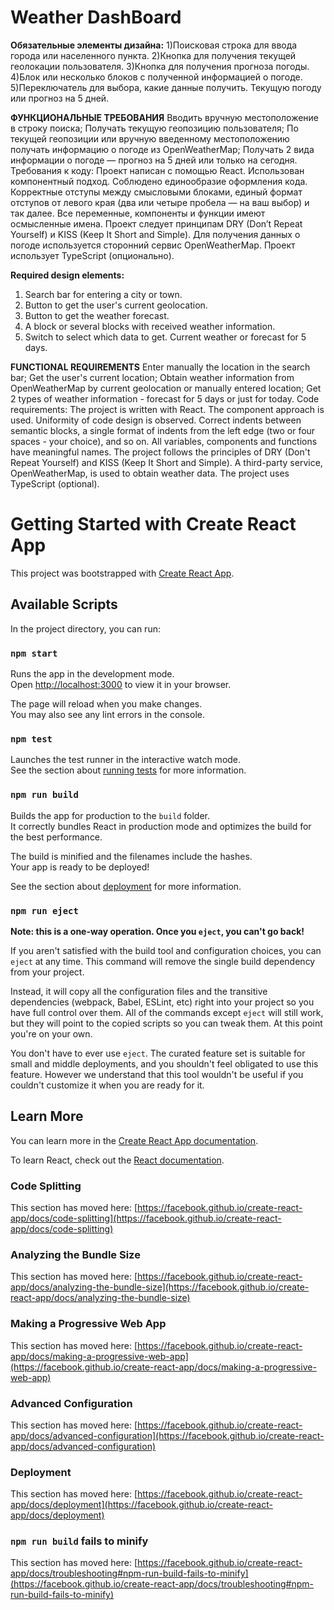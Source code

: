 # Weather DashBoard

**Обязательные элементы дизайна:**
1)Поисковая строка для ввода города или населенного пункта.
2)Кнопка для получения текущей геолокации пользователя.
3)Кнопка для получения прогноза погоды.
4)Блок или несколько блоков с полученной информацией о погоде.
5)Переключатель для выбора, какие данные получить. Текущую погоду или прогноз на 5 дней.

**ФУНКЦИОНАЛЬНЫЕ ТРЕБОВАНИЯ**
Вводить вручную местоположение в строку поиска;
Получать текущую геопозицию пользователя;
По текущей геопозиции или вручную введенному местоположению получать информацию о погоде из OpenWeatherMap;
Получать 2 вида информации о погоде — прогноз на 5 дней или только на сегодня.
Требования к коду:
Проект написан с помощью React.
Использован компонентный подход.
Соблюдено единообразие оформления кода. Корректные отступы между смысловыми блоками, единый формат отступов от левого края (два или четыре пробела — на ваш выбор) и так далее.
Все переменные, компоненты и функции имеют осмысленные имена.
Проект следует принципам DRY (Don’t Repeat Yourself) и KISS (Keep It Short and Simple).
Для получения данных о погоде используется сторонний сервис OpenWeatherMap.
Проект использует TypeScript (опционально).

**Required design elements:**
1) Search bar for entering a city or town.
2) Button to get the user's current geolocation.
3) Button to get the weather forecast.
4) A block or several blocks with received weather information.
5) Switch to select which data to get. Current weather or forecast for 5 days.

**FUNCTIONAL REQUIREMENTS**
Enter manually the location in the search bar;
Get the user's current location;
Obtain weather information from OpenWeatherMap by current geolocation or manually entered location;
Get 2 types of weather information - forecast for 5 days or just for today.
Code requirements:
The project is written with React.
The component approach is used.
Uniformity of code design is observed. Correct indents between semantic blocks, a single format of indents from the left edge (two or four spaces - your choice), and so on.
All variables, components and functions have meaningful names.
The project follows the principles of DRY (Don't Repeat Yourself) and KISS (Keep It Short and Simple).
A third-party service, OpenWeatherMap, is used to obtain weather data.
The project uses TypeScript (optional).

# Getting Started with Create React App

This project was bootstrapped with [Create React App](https://github.com/facebook/create-react-app).

## Available Scripts

In the project directory, you can run:

### `npm start`

Runs the app in the development mode.\
Open [http://localhost:3000](http://localhost:3000) to view it in your browser.

The page will reload when you make changes.\
You may also see any lint errors in the console.

### `npm test`

Launches the test runner in the interactive watch mode.\
See the section about [running tests](https://facebook.github.io/create-react-app/docs/running-tests) for more information.

### `npm run build`

Builds the app for production to the `build` folder.\
It correctly bundles React in production mode and optimizes the build for the best performance.

The build is minified and the filenames include the hashes.\
Your app is ready to be deployed!

See the section about [deployment](https://facebook.github.io/create-react-app/docs/deployment) for more information.

### `npm run eject`

**Note: this is a one-way operation. Once you `eject`, you can't go back!**

If you aren't satisfied with the build tool and configuration choices, you can `eject` at any time. This command will remove the single build dependency from your project.

Instead, it will copy all the configuration files and the transitive dependencies (webpack, Babel, ESLint, etc) right into your project so you have full control over them. All of the commands except `eject` will still work, but they will point to the copied scripts so you can tweak them. At this point you're on your own.

You don't have to ever use `eject`. The curated feature set is suitable for small and middle deployments, and you shouldn't feel obligated to use this feature. However we understand that this tool wouldn't be useful if you couldn't customize it when you are ready for it.

## Learn More

You can learn more in the [Create React App documentation](https://facebook.github.io/create-react-app/docs/getting-started).

To learn React, check out the [React documentation](https://reactjs.org/).

### Code Splitting

This section has moved here: [https://facebook.github.io/create-react-app/docs/code-splitting](https://facebook.github.io/create-react-app/docs/code-splitting)

### Analyzing the Bundle Size

This section has moved here: [https://facebook.github.io/create-react-app/docs/analyzing-the-bundle-size](https://facebook.github.io/create-react-app/docs/analyzing-the-bundle-size)

### Making a Progressive Web App

This section has moved here: [https://facebook.github.io/create-react-app/docs/making-a-progressive-web-app](https://facebook.github.io/create-react-app/docs/making-a-progressive-web-app)

### Advanced Configuration

This section has moved here: [https://facebook.github.io/create-react-app/docs/advanced-configuration](https://facebook.github.io/create-react-app/docs/advanced-configuration)

### Deployment

This section has moved here: [https://facebook.github.io/create-react-app/docs/deployment](https://facebook.github.io/create-react-app/docs/deployment)

### `npm run build` fails to minify

This section has moved here: [https://facebook.github.io/create-react-app/docs/troubleshooting#npm-run-build-fails-to-minify](https://facebook.github.io/create-react-app/docs/troubleshooting#npm-run-build-fails-to-minify)
